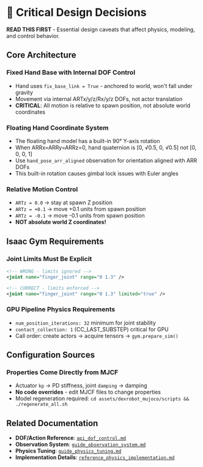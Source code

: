 # 🚨 Critical Design Decisions

**READ THIS FIRST** - Essential design caveats that affect physics, modeling, and control behavior.

## Core Architecture

### Fixed Hand Base with Internal DOF Control
- Hand uses `fix_base_link = True` - anchored to world, won't fall under gravity
- Movement via internal ARTx/y/z/Rx/y/z DOFs, not actor translation
- **CRITICAL**: All motion is relative to spawn position, not absolute world coordinates

### Floating Hand Coordinate System
- The floating hand model has a built-in 90° Y-axis rotation
- When ARRx=ARRy=ARRz=0, hand quaternion is [0, √0.5, 0, √0.5] not [0, 0, 0, 1]
- Use `hand_pose_arr_aligned` observation for orientation aligned with ARR DOFs
- This built-in rotation causes gimbal lock issues with Euler angles

### Relative Motion Control
- `ARTz = 0.0` → stay at spawn Z position  
- `ARTz = +0.1` → move +0.1 units from spawn position
- `ARTz = -0.1` → move -0.1 units from spawn position
- **NOT absolute world Z coordinates!**

## Isaac Gym Requirements

### Joint Limits Must Be Explicit
```xml
<!-- WRONG - limits ignored -->
<joint name="finger_joint" range="0 1.3" />

<!-- CORRECT - limits enforced -->  
<joint name="finger_joint" range="0 1.3" limited="true" />
```

### GPU Pipeline Physics Requirements
- `num_position_iterations: 32` minimum for joint stability
- `contact_collection: 1` (CC_LAST_SUBSTEP) critical for GPU
- Call order: create actors → acquire tensors → `gym.prepare_sim()`

## Configuration Sources

### Properties Come Directly from MJCF
- Actuator `kp` → PD stiffness, joint `damping` → damping  
- **No code overrides** - edit MJCF files to change properties
- Model regeneration required: `cd assets/dexrobot_mujoco/scripts && ./regenerate_all.sh`

## Related Documentation

- **DOF/Action Reference**: [`api_dof_control.md`](api_dof_control.md)
- **Observation System**: [`guide_observation_system.md`](guide_observation_system.md)
- **Physics Tuning**: [`guide_physics_tuning.md`](guide_physics_tuning.md)
- **Implementation Details**: [`reference_physics_implementation.md`](reference_physics_implementation.md)